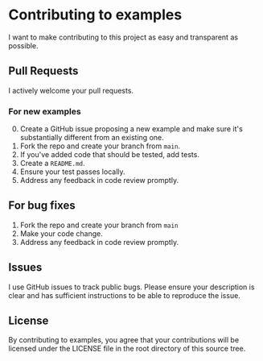 # Contributing to examples

I want to make contributing to this project as easy and transparent as
possible.

## Pull Requests

I actively welcome your pull requests.

### For new examples

0. Create a GitHub issue proposing a new example and make sure it's substantially different from an existing one.
1. Fork the repo and create your branch from `main`.
2. If you've added code that should be tested, add tests.
3. Create a `README.md`.
4. Ensure your test passes locally.
5. Address any feedback in code review promptly.

## For bug fixes

1. Fork the repo and create your branch from `main`
2. Make your code change.
3. Address any feedback in code review promptly.

## Issues

I use GitHub issues to track public bugs. Please ensure your description is
clear and has sufficient instructions to be able to reproduce the issue.

## License

By contributing to examples, you agree that your contributions will be licensed
under the LICENSE file in the root directory of this source tree.
